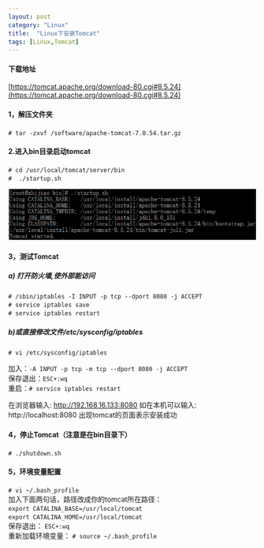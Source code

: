 ```yaml
---
layout: post
category: "Linux"
title:  "Linux下安装Tomcat"
tags: [Linux,Tomcat]
---
```


#### 下载地址
[https://tomcat.apache.org/download-80.cgi#8.5.24](https://tomcat.apache.org/download-80.cgi#8.5.24)

#### 1，解压文件夹
`# tar -zxvf /software/apache-tomcat-7.0.54.tar.gz`

#### 2.进入bin目录启动tomcat
`# cd /usr/local/tomcat/server/bin`  
`#  ./startup.sh`
 
![tomcat启动](../img/Linux安装Tomcat图1.png)

#### 3，测试Tomcat
##### a)  打开防火墙,使外部能访问
`# /sbin/iptables -I INPUT -p tcp --dport 8080 -j ACCEPT`  
`# service iptables save`  
`# service iptables restart`  

##### b)或直接修改文件/etc/sysconfig/iptables
`# vi /etc/sysconfig/iptables`
   
加入：`-A INPUT -p tcp -m tcp --dport 8080 -j ACCEPT`  
保存退出：`ESC+:wq`  
重启：`# service iptables restart`

在浏览器输入: http://192.168.16.133:8080
如在本机可以输入: http://localhost:8080
出现tomcat的页面表示安装成功

#### 4，停止Tomcat（注意是在bin目录下）
`# ./shutdown.sh`

#### 5，环境变量配置
`# vi ~/.bash_profile`  
加入下面两句话，路径改成你的tomcat所在路径：  
`export CATALINA_BASE=/usr/local/tomcat`  
`export CATALINA_HOME=/usr/local/tomcat`  
保存退出：  `ESC+:wq`  
重新加载环境变量：   `# source ~/.bash_profile`